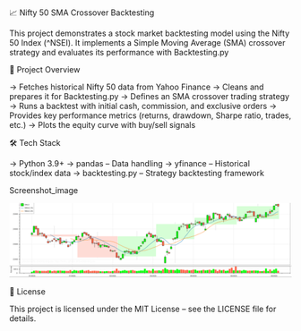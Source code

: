 📈 Nifty 50 SMA Crossover Backtesting

This project demonstrates a stock market backtesting model using the Nifty 50 Index (^NSEI). It implements a Simple Moving Average (SMA) crossover strategy and evaluates its performance with Backtesting.py

📌 Project Overview

-> Fetches historical Nifty 50 data from Yahoo Finance
-> Cleans and prepares it for Backtesting.py
-> Defines an SMA crossover trading strategy
-> Runs a backtest with initial cash, commission, and exclusive orders
-> Provides key performance metrics (returns, drawdown, Sharpe ratio, trades, etc.)
-> Plots the equity curve with buy/sell signals

🛠️ Tech Stack

-> Python 3.9+
-> pandas – Data handling
-> yfinance – Historical stock/index data
-> backtesting.py – Strategy backtesting framework

Screenshot_image

![Project Screenshot](Screenshot.png)

📝 License

This project is licensed under the MIT License – see the LICENSE
 file for details.
